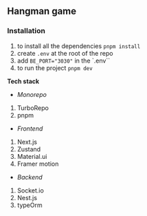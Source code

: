 ## Hangman game

### Installation

1. to install all the dependencies `pnpm install`
2. create `.env` at the root of the repo
3. add `BE_PORT="3030"` in the `.env``
4. to run the project `pnpm dev`

**Tech stack**

- _Monorepo_

1. TurboRepo
2. pnpm

- _Frontend_

1. Next.js
2. Zustand
3. Material.ui
4. Framer motion

- _Backend_

1. Socket.io
2. Nest.js
3. typeOrm

